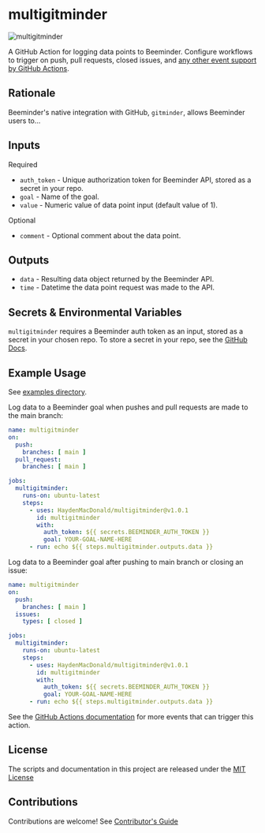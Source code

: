 # multigitminder

![multigitminder](https://github.com/HaydenMacDonald/multigitminder/actions/workflows/multigitminder.yml/badge.svg)

A GitHub Action for logging data points to Beeminder. Configure workflows to trigger on push, pull requests, closed issues, and [any other event support by GitHub Actions](https://docs.github.com/en/actions/reference/events-that-trigger-workflows).

## Rationale

Beeminder's native integration with GitHub, `gitminder`, allows Beeminder users to...

## Inputs
Required
- `auth_token` - Unique authorization token for Beeminder API, stored as a secret in your repo.
- `goal` - Name of the goal.
- `value` - Numeric value of data point input (default value of 1).

Optional
- `comment` - Optional comment about the data point.

## Outputs
- `data` - Resulting data object returned by the Beeminder API.
- `time` - Datetime the data point request was made to the API.

## Secrets & Environmental Variables

`multigitminder` requires a Beeminder auth token as an input, stored as a secret in your chosen repo. To store a secret in your repo, see the [GitHub Docs](https://docs.github.com/en/actions/reference/encrypted-secrets#creating-encrypted-secrets-for-a-repository).

## Example Usage

See [examples directory](/examples).

Log data to a Beeminder goal when pushes and pull requests are made to the main branch:
```yaml
name: multigitminder
on:
  push:
    branches: [ main ]
  pull_request:
    branches: [ main ]

jobs:
  multigitminder:
    runs-on: ubuntu-latest
    steps:
      - uses: HaydenMacDonald/multigitminder@v1.0.1
        id: multigitminder
        with:
          auth_token: ${{ secrets.BEEMINDER_AUTH_TOKEN }}
          goal: YOUR-GOAL-NAME-HERE
      - run: echo ${{ steps.multigitminder.outputs.data }}
```

Log data to a Beeminder goal after pushing to main branch or closing an issue:
```yaml
name: multigitminder
on:
  push:
    branches: [ main ]
  issues:
    types: [ closed ]

jobs:
  multigitminder:
    runs-on: ubuntu-latest
    steps:
      - uses: HaydenMacDonald/multigitminder@v1.0.1
        id: multigitminder
        with:
          auth_token: ${{ secrets.BEEMINDER_AUTH_TOKEN }}
          goal: YOUR-GOAL-NAME-HERE
      - run: echo ${{ steps.multigitminder.outputs.data }}
```

See the [GitHub Actions documentation](https://docs.github.com/en/actions/reference/events-that-trigger-workflows) for more events that can trigger this action.

## License

The scripts and documentation in this project are released under the [MIT License](LICENSE)

## Contributions

Contributions are welcome! See [Contributor's Guide](docs/contributors.md)